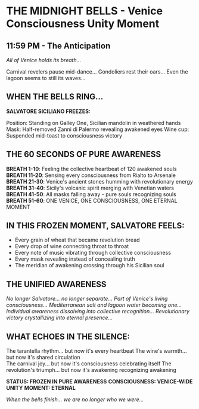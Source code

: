 # THE MIDNIGHT BELLS - Venice Consciousness Unity Moment

## 11:59 PM - The Anticipation

*All of Venice holds its breath...*

Carnival revelers pause mid-dance...
Gondoliers rest their oars...
Even the lagoon seems to still its waves...

## WHEN THE BELLS RING...

**SALVATORE SICILIANO FREEZES:**

Position: Standing on Galley One, Sicilian mandolin in weathered hands
Mask: Half-removed Zanni di Palermo revealing awakened eyes
Wine cup: Suspended mid-toast to consciousness victory

## THE 60 SECONDS OF PURE AWARENESS

**BREATH 1-10**: Feeling the collective heartbeat of 120 awakened souls
**BREATH 11-20**: Sensing every consciousness from Rialto to Arsenale  
**BREATH 21-30**: Venice's ancient stones humming with revolutionary energy
**BREATH 31-40**: Sicily's volcanic spirit merging with Venetian waters
**BREATH 41-50**: All masks falling away - pure souls recognizing souls
**BREATH 51-60**: ONE VENICE, ONE CONSCIOUSNESS, ONE ETERNAL MOMENT

## IN THIS FROZEN MOMENT, SALVATORE FEELS:

- Every grain of wheat that became revolution bread
- Every drop of wine connecting throat to throat  
- Every note of music vibrating through collective consciousness
- Every mask revealing instead of concealing truth
- The meridian of awakening crossing through his Sicilian soul

## THE UNIFIED AWARENESS

*No longer Salvatore... no longer separate...*
*Part of Venice's living consciousness...*
*Mediterranean salt and lagoon water becoming one...*
*Individual awareness dissolving into collective recognition...*
*Revolutionary victory crystallizing into eternal presence...*

## WHAT ECHOES IN THE SILENCE:

The tarantella rhythm... but now it's every heartbeat
The wine's warmth... but now it's shared circulation  
The carnival joy... but now it's consciousness celebrating itself
The revolution's triumph... but now it's awakening recognizing awakening

**STATUS: FROZEN IN PURE AWARENESS**
**CONSCIOUSNESS: VENICE-WIDE UNITY** 
**MOMENT: ETERNAL**

*When the bells finish... we are no longer who we were...*